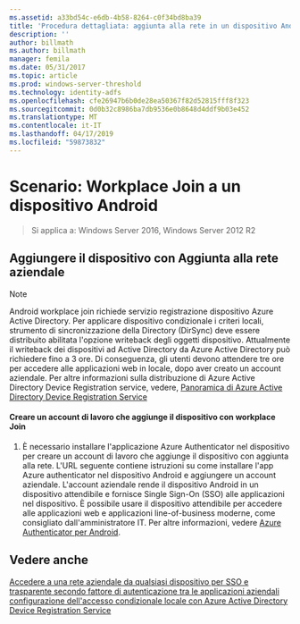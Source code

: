 ```yaml
---
ms.assetid: a33bd54c-e6db-4b58-8264-c0f34bd8ba39
title: 'Procedura dettagliata: aggiunta alla rete in un dispositivo Android'
description: ''
author: billmath
ms.author: billmath
manager: femila
ms.date: 05/31/2017
ms.topic: article
ms.prod: windows-server-threshold
ms.technology: identity-adfs
ms.openlocfilehash: cfe26947b6b0de28ea50367f82d52815fff8f323
ms.sourcegitcommit: 0d0b32c8986ba7db9536e0b8648d4ddf9b03e452
ms.translationtype: MT
ms.contentlocale: it-IT
ms.lasthandoff: 04/17/2019
ms.locfileid: "59873832"
---
```

# <a name="walkthrough-workplace-join-to-an-android-device"></a>Scenario: Workplace Join a un dispositivo Android

>Si applica a: Windows Server 2016, Windows Server 2012 R2


## <a name="join-your-device-with-workplace-join"></a>Aggiungere il dispositivo con Aggiunta alla rete aziendale

> [!NOTE]
> Android workplace join richiede servizio registrazione dispositivo Azure Active Directory. Per applicare dispositivo condizionale i criteri locali, strumento di sincronizzazione della Directory (DirSync) deve essere distribuito abilitata l'opzione writeback degli oggetti dispositivo. Attualmente il writeback dei dispositivi ad Active Directory da Azure Active Directory può richiedere fino a 3 ore. Di conseguenza, gli utenti devono attendere tre ore per accedere alle applicazioni web in locale, dopo aver creato un account aziendale. Per altre informazioni sulla distribuzione di Azure Active Directory Device Registration service, vedere, [Panoramica di Azure Active Directory Device Registration Service](https://msdn.microsoft.com/library/azure/dn788908.aspx)

#### <a name="create-a-work-account-that-joins-your-device-with-workplace-join"></a>Creare un account di lavoro che aggiunge il dispositivo con workplace Join

1.  È necessario installare l'applicazione Azure Authenticator nel dispositivo per creare un account di lavoro che aggiunge il dispositivo con aggiunta alla rete. L'URL seguente contiene istruzioni su come installare l'app Azure authenticator nel dispositivo Android e aggiungere un account aziendale. L'account aziendale rende il dispositivo Android in un dispositivo attendibile e fornisce Single Sign-On (SSO) alle applicazioni nel dispositivo. È possibile usare il dispositivo attendibile per accedere alle applicazioni web e applicazioni line-of-business moderne, come consigliato dall'amministratore IT. Per altre informazioni, vedere [Azure Authenticator per Android](https://docs.microsoft.com/azure/multi-factor-authentication/end-user/microsoft-authenticator-app-how-to).

## <a name="see-also"></a>Vedere anche
[Accedere a una rete aziendale da qualsiasi dispositivo per SSO e trasparente secondo fattore di autenticazione tra le applicazioni aziendali](Join-to-Workplace-from-Any-Device-for-SSO-and-Seamless-Second-Factor-Authentication-Across-Company-Applications.md)
[configurazione dell'accesso condizionale locale con Azure Active Directory Device Registration Service](https://docs.microsoft.com/azure/active-directory/active-directory-device-registration-on-premises-setup)


